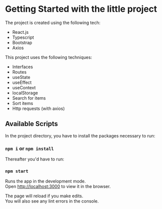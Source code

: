 # Getting Started with the little project
The project is created using the following tech:
- React.js
- Typescript
- Bootstrap
- Axios

This project uses the following techniques:
- Interfaces
- Routes
- useState
- useEffect
- useContext
- localStorage
- Search for items
- Sort items
- Http requests (with axios)

## Available Scripts

In the project directory, you have to install the packages necessary to run:

### `npm i` or `npm install`

Thereafter you'd have to run:

### `npm start`

Runs the app in the development mode.\
Open [http://localhost:3000](http://localhost:3000) to view it in the browser.

The page will reload if you make edits.\
You will also see any lint errors in the console.
